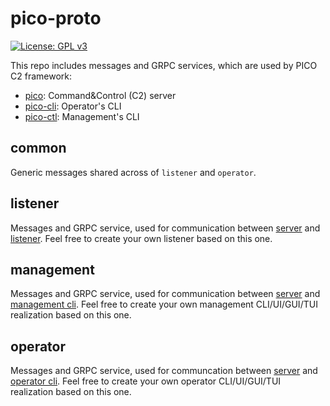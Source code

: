 # pico-proto

[![License: GPL v3](https://img.shields.io/badge/License-GPLv3-blue.svg)](https://www.gnu.org/licenses/gpl-3.0)

This repo includes messages and GRPC services, which are used by PICO C2 framework:
- [pico](https://github.com/PicoTools/pico): Command&Control (C2) server
- [pico-cli](https://github.com/PicoTools/pico-cli): Operator's CLI
- [pico-ctl](https://github.com/PicoTools/pico-ctl): Management's CLI

## common

Generic messages shared across of `listener` and `operator`.

## listener

Messages and GRPC service, used for communication between [server](https://github.com/PicoTools/pico) and [listener](https://github.com/PicoTools/example-listener). Feel free to create your own listener based on this one.

## management

Messages and GRPC service, used for communication between [server](https://github.com/PicoTools/pico) and [management cli](https://github.com/PicoTools/pico-ctl). Feel free to create your own management CLI/UI/GUI/TUI realization based on this one.

## operator

Messages and GRPC service, used for communcation between [server](https://github.com/PicoTools/pico) and [operator cli](https://github.com/PicoTools/pico-cli). Feel free to create your own operator CLI/UI/GUI/TUI realization based on this one.
